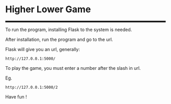 <h1>Higher Lower Game</h1>
<hr style="height:5px">
To run the program, installing Flask to the system is needed.

After installation, run the program and go to the url.

Flask will give you an url, generally:

```commandline
http://127.0.0.1:5000/
```

To play the game, you must enter a number after the slash in url.

Eg.

```commandline
http://127.0.0.1:5000/2
```
Have fun !
